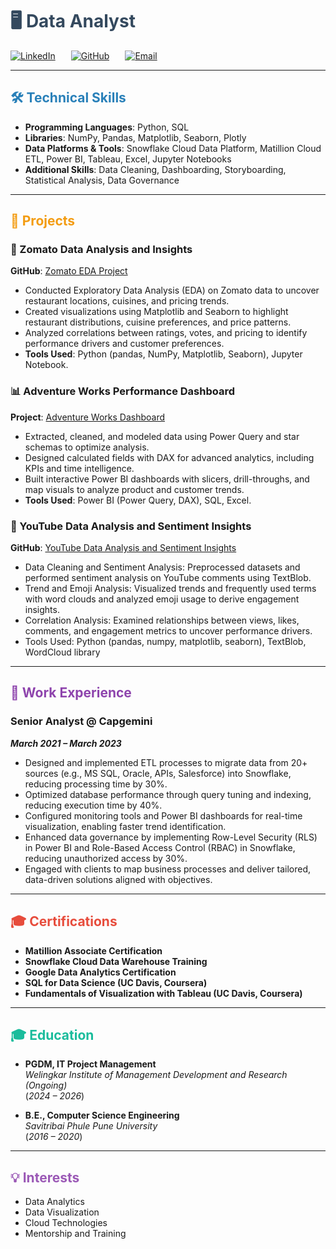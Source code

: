 # <span style="color:#34495e;">🖥️ Data Analyst</span>

<div style="display: flex; align-items: center; gap: 25px; margin-top: 10px;">
  <a href="https://www.linkedin.com/in/hemant95/" target="_blank">
    <img src="https://img.shields.io/badge/LinkedIn-hemant95-0e76a8?logo=linkedin&style=for-the-badge" alt="LinkedIn">
  </a>
  <a href="https://github.com/hemant102" target="_blank">
    <img src="https://img.shields.io/badge/GitHub-hemant102-171515?logo=github&style=for-the-badge" alt="GitHub">
  </a>
  <a href="mailto:hemantpatil102@gmail.com">
    <img src="https://img.shields.io/badge/Email-hemantpatil102@gmail.com-d14836?logo=gmail&style=for-the-badge" alt="Email">
  </a>
</div>

---

## <span style="color:#2980b9;">🛠 Technical Skills</span>
- **Programming Languages**: Python, SQL  
- **Libraries**: NumPy, Pandas, Matplotlib, Seaborn, Plotly  
- **Data Platforms & Tools**: Snowflake Cloud Data Platform, Matillion Cloud ETL, Power BI, Tableau, Excel, Jupyter Notebooks 
- **Additional Skills**: Data Cleaning, Dashboarding, Storyboarding, Statistical Analysis, Data Governance

---

## <span style="color:#f39c12;">📂 Projects</span>

### 🍴 Zomato Data Analysis and Insights  
**GitHub**: [Zomato EDA Project](https://github.com/hemant102/Zomato_eda_project)  
- Conducted Exploratory Data Analysis (EDA) on Zomato data to uncover restaurant locations, cuisines, and pricing trends.  
- Created visualizations using Matplotlib and Seaborn to highlight restaurant distributions, cuisine preferences, and price patterns.  
- Analyzed correlations between ratings, votes, and pricing to identify performance drivers and customer preferences.  
- **Tools Used**: Python (pandas, NumPy, Matplotlib, Seaborn), Jupyter Notebook.  

### 📊 Adventure Works Performance Dashboard  
**Project**: [Adventure Works Dashboard](https://mavenanalytics.io/project/25289)  
- Extracted, cleaned, and modeled data using Power Query and star schemas to optimize analysis.  
- Designed calculated fields with DAX for advanced analytics, including KPIs and time intelligence.  
- Built interactive Power BI dashboards with slicers, drill-throughs, and map visuals to analyze product and customer trends.  
- **Tools Used**: Power BI (Power Query, DAX), SQL, Excel.

### 🚀 YouTube Data Analysis and Sentiment Insights
**GitHub**: [YouTube Data Analysis and Sentiment Insights](https://github.com/hemant102/Youtube_Comments_EDA) 
- Data Cleaning and Sentiment Analysis: Preprocessed datasets and performed sentiment analysis on YouTube
comments using TextBlob.
- Trend and Emoji Analysis: Visualized trends and frequently used terms with word clouds and analyzed emoji usage
to derive engagement insights.
- Correlation Analysis: Examined relationships between views, likes, comments, and engagement metrics to uncover
performance drivers.
- Tools Used: Python (pandas, numpy, matplotlib, seaborn), TextBlob, WordCloud library
  
  

---

## <span style="color:#8e44ad;">💼 Work Experience</span>

### Senior Analyst @ Capgemini  
**_March 2021 – March 2023_**  
- Designed and implemented ETL processes to migrate data from 20+ sources (e.g., MS SQL, Oracle, APIs, Salesforce) into Snowflake, reducing processing time by 30%.  
- Optimized database performance through query tuning and indexing, reducing execution time by 40%.  
- Configured monitoring tools and Power BI dashboards for real-time visualization, enabling faster trend identification.  
- Enhanced data governance by implementing Row-Level Security (RLS) in Power BI and Role-Based Access Control (RBAC) in Snowflake, reducing unauthorized access by 30%.  
- Engaged with clients to map business processes and deliver tailored, data-driven solutions aligned with objectives.  


---

## <span style="color:#e74c3c;">🎓 Certifications</span>
- **Matillion Associate Certification**  
- **Snowflake Cloud Data Warehouse Training**  
- **Google Data Analytics Certification**  
- **SQL for Data Science (UC Davis, Coursera)**  
- **Fundamentals of Visualization with Tableau (UC Davis, Coursera)**  

---

## <span style="color:#1abc9c;">🎓 Education</span>
- **PGDM, IT Project Management**  
  _Welingkar Institute of Management Development and Research (Ongoing)_  
  (_2024 – 2026_)

- **B.E., Computer Science Engineering**  
  _Savitribai Phule Pune University_  
  (_2016 – 2020_)
  
---

## <span style="color:#9b59b6;">💡 Interests</span>
- Data Analytics
- Data Visualization  
- Cloud Technologies 
- Mentorship and Training  

